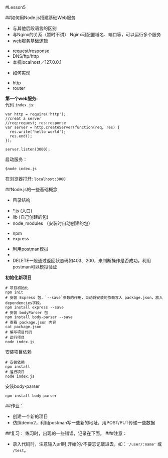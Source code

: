 #Lesson5

##如何用Node.js搭建基础Web服务
* 与其他后段语言的区别
* 与Nginx的关系（暂时不讲）
Nginx可配置域名、端口等，可以运行多个服务
* web服务基础逻辑
- request/response
- DNS/ftp/http
- 本机localhost／127.0.0.1
* 如何实现
- http
- router


**第一个web服务:**   
代码 `index.js`:
```
var http = require('http');
//creat a server
//req:request; res:response
var server = http.createServer(function(req, res) {
  res.write('hello world');
  res.end();
});

server.listen(3000);
```
启动服务：
```
$node index.js
```
在浏览器打开: `localhost:3000`

##Node.js的一些基础概念
* 目录结构
- \*.js (入口)
- lib  (自己创建的包)
- node_modules （安装时自动创建的包）

* npm
* express
- 利用postman模拟
-
- DELETE一般通过返回状态码如403、200，来判断操作是否成功，利用postman可以模拟验证

**初始化新项目**
```
# 项目初始化
npm init
# 安装 Express 包，`--save`参数的作用，自动将安装的依赖写入 package.json，放入dependencies字段。
npm install express --save
# 安装 bodyParser 包
npm install body-parser --save
# 查看 package.json 内容
cat package.json
# 编写项目代码
# 运行项目
node index.js
```

安装项目依赖
```
# 安装依赖
npm install  
# 运行项目
node index.js
```
安装body-parser
```
npm install body-parser
```

##作业：
* 创建一个新的项目
* 仿照demo2，利用postman写一些新的地址，用POST/PUT传递一些数据

##复习：
练习时，出现的一些错误，记录在下面。
###注意：
* 录入代码时，注意输入url时,开始的`/`不要忘记敲进去，如：`'/user/:name'` 或 `/test`。

